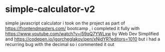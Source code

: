 # simple-calculator-v2
simple javascript calculator
i took on the project as part of https://frontendmasters.com/ bootcamp , i completed it fully with
https://www.youtube.com/watch?v=j59qQ7YWLxw by 
Web Dev Simplified and https://codepen.io/igorcheglakov/pen/xNjdYR?editors=1010
but i had a recurring bug with the decimal so i commented it out 
